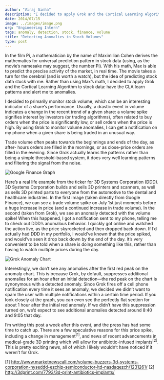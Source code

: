 ```yaml
---
author: "Viraj Sinha"
description: "I decided to apply Grok and the Cortical Learning Algorithm to stock data: have the CLA learn patterns and alert me to anomalies. I decided to monitor volume"
date: 2014/07/15
image: ../images/image.png
org: "Engineering Intern"
tags: anomaly, detection, stock, finance, volume
title: "Detecting Anomalies in Stock Volumes"
type: post
---
```


In the film Pi, a mathematician by the name of Maximllian Cohen derives the
mathematics for universal prediction pattern in stock data (using, as the
movie’s namesake may suggest, the number Pi). With his math, Max is able to
predict the precise activity of the market, in real time. The movie takes a turn
for the cerebral (and is worth a watch), but the idea of predicting stock data
stuck with me. Rather than using Max’s math, I decided to apply Grok and the
Cortical Learning Algorithm to stock data: have the CLA learn patterns and alert
me to anomalies.

I decided to primarily monitor stock volume, which can be an interesting
indicator of a share’s performance. Usually, a drastic event in volume indicates
a change in the recent trend of a given share: a volume spike signifies interest
by investors (or trading algorithms), often related to buy orders when the price
is significantly low, or sell orders when the price is high. By using Grok to
monitor volume anomalies, I can get a notification on my phone when a given
share is being traded in an unusual way.

Trade volume often peaks towards the beginnings and ends of the day, as after-
hours orders are filled in the mornings, or as close-price orders are filled in
the evening. Since Grok actually learns the patterns rather than being a simple
threshold-based system, it does very well learning patterns and filtering the
signal from the noise.

![Google Finance Graph](../images/1.png "Google Finance Graph")

Here’s a real life example from the ticker for 3D Systems Corporation (DDD). 3D
Systems Corporation builds and sells 3D printers and scanners, as well as sells
3D printed parts to everyone from the automotive to the dental and healthcare
industries. In the first image (taken directly from Google Finance), we can see
a trade volume spike on July 1st just moments before a huge increase in price
(and a continued increase in trade volume). In the second (taken from Grok), we
see an anomaly detected with the volume spike! When this happened, I got a
notification sent to my phone, telling me to check out DDD’s anomalous behavior.
I quickly got online and watched the action live, as the price skyrocketed and
then dropped back down. If I’d actually had DDD in my portfolio, I would’ve
known that the price spiked, and would’ve seen it drop back down by the end of
the day. It’s very convenient to be told when a share is doing something like
this, rather than having to watch multiple prices during the day.

![Grok Anomaly Chart](../images/2.png "Grok Anomaly Chart")

Interestingly, we don’t see any anomalies after the first red peak on the
anomaly chart. This is because Grok, by default, suppresses additional anomalies
for an hour after an initial detection—the red peak on the chart is synonymous
with a detected anomaly. Since Grok fires off a cell phone notification every
time it sees an anomaly, we decided we didn’t want to spam the user with
multiple notifications within a certain time period. If you look closely at the
graph, you can even see the perfectly flat section for about 1 hour after the
initial red anomaly. If we didn’t have this suppression turned on, we’d expect
to see additional anomalies detected around 8:40 and 9:05 that day.

I’m writing this post a week after this event, and the press has had some time
to catch up. There are a few speculative reasons for this price spike, including
a change in management<sup>[1]</sup>, and news of recent advancements in
medical-grade 3D printing which will allow for antibiotic-infused
implants<sup>[2]</sup>. This is pretty exciting news, all of which I likely
wouldn’t have noticed if it weren’t for Grok.

[1] http://www.marketnewscall.com/volume-buzzers-3d-systems-corporation-nyseddd-ezchip-semiconductor-ltd-nasdaqezch/1231261/
[2] http://3dprint.com/7793/3d-print-antibiotics-implants/
